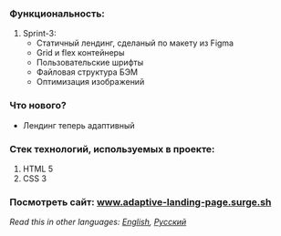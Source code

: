 ### Функциональность: 
1. Sprint-3:
    * Статичный лендинг, сделаный по макету из Figma
    * Grid и flex контейнеры
    * Пользовательские шрифты
    * Файловая структура БЭМ 
    * Оптимизация изображений
### Что нового?
  * Лендинг теперь адаптивный
### Стек технологий, используемых в проекте:
1. HTML 5
2. CSS 3
### Посмотреть сайт: www.adaptive-landing-page.surge.sh
*Read this in other languages: [English](README.md), [Русский](README.ru.md)*

